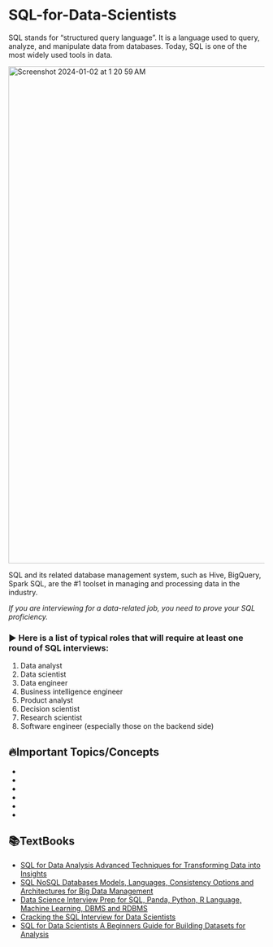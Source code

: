 # SQL-for-Data-Scientists


SQL stands for “structured query language”. It is a language used to query, analyze, and manipulate data from databases. 
Today, SQL is one of the most widely used tools in data.

<img width="977" alt="Screenshot 2024-01-02 at 1 20 59 AM" src="https://github.com/cybergeekgyan/SQL-for-Data-Scientists/assets/56320349/f004d379-637e-4c8e-bdb5-e5e11f5a11e4">


SQL and its related database management system, such as Hive, BigQuery, Spark SQL, are the
#1 toolset in managing and processing data in the industry. 

*If you are interviewing for a data-related job, you need to prove your SQL proficiency.*

### ▶️ Here is a list of typical roles that will require at least one round of SQL interviews:
1. Data analyst
2. Data scientist
3. Data engineer
4. Business intelligence engineer
5. Product analyst
6. Decision scientist
7. Research scientist
8. Software engineer (especially those on the backend side)


## 🔥Important Topics/Concepts 

-
-
-
-
-
-





## 📚TextBooks

- [SQL for Data Analysis Advanced Techniques for Transforming Data into Insights](https://github.com/cybergeekgyan/SQL-for-Data-Scientists/blob/main/TextBooks/SQL%20for%20Data%20Analysis%20Advanced%20Techniques%20for%20Transforming%20Data%20into%20Insights%20Cathy%20Tanimura%20Z-Library.pdf)
- [SQL NoSQL Databases Models, Languages, Consistency Options and Architectures for Big Data Management](https://github.com/cybergeekgyan/SQL-for-Data-Scientists/blob/main/TextBooks/SQL%20%20NoSQL%20Databases%20Models%2C%20Languages%2C%20Consistency%20Options%20and%20Architectures%20for%20Big%20Data%20Management%20(Andreas%20Meier%2C%20Michael%20Kaufmann)%20(Z-Library).pdf)
- [Data Science Interview Prep for SQL, Panda, Python, R Language, Machine Learning, DBMS and RDBMS](https://github.com/cybergeekgyan/SQL-for-Data-Scientists/blob/main/TextBooks/Data%20Science%20Interview%20Prep%20for%20SQL%2C%20Panda%2C%20Python%2C%20R%20Language%2C%20Machine%20Learning%2C%20DBMS%20and%20RDBMS%20–%20And%20More%20–%20The%20Full%20Data...%20(ACE%20PREP%2C%20DSI)%20(Z-Library).pdf)
- [Cracking the SQL Interview for Data Scientists](https://github.com/cybergeekgyan/SQL-for-Data-Scientists/blob/main/TextBooks/Cracking%20the%20SQL%20Interview%20for%20Data%20Scientists%20Nervous%20about%20your%20SQL%20Interview%20Anxiety%20ends%20here.%20Learn%2C%20refresh%20and%20master...%20(Leon%20Wei)%20(Z-Library).pdf)
- [SQL for Data Scientists A Beginners Guide for Building Datasets for Analysis](https://github.com/cybergeekgyan/SQL-for-Data-Scientists/blob/main/TextBooks/SQL%20for%20Data%20Scientists%20A%20Beginners%20Guide%20for%20Building%20Datasets%20for%20Analysis%20(Renee%20M%20Teate)%20(Z-Library).pdf)
